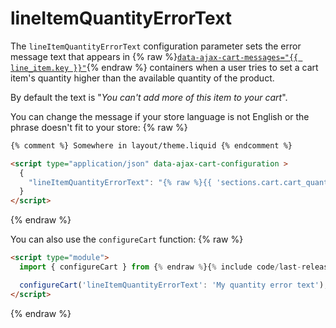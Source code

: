 # lineItemQuantityErrorText

The `lineItemQuantityErrorText` configuration parameter sets the error message text that appears in {% raw %}[`data-ajax-cart-messages="{{ line_item.key }}"`](/reference/data-ajax-cart-messages/){% endraw %} containers when a user tries to set a cart item's quantity higher than the available quantity of the product.

By default the text is "*You can't add more of this item to your cart*".

You can change the message if your store language is not English or the phrase doesn't fit to your store:
{% raw %}
```html
{% comment %} Somewhere in layout/theme.liquid {% endcomment %}

<script type="application/json" data-ajax-cart-configuration >
  {
    "lineItemQuantityErrorText": "{% raw %}{{ 'sections.cart.cart_quantity_error' | t }}{% endraw %}"
  }
</script>
```
{% endraw %}

You can also use the `configureCart` function:
{% raw %}
```html
<script type="module">
  import { configureCart } from {% endraw %}{% include code/last-release-file-name.html asset_url=true %}{% raw %};

  configureCart('lineItemQuantityErrorText': 'My quantity error text');
</script>
```
{% endraw %}